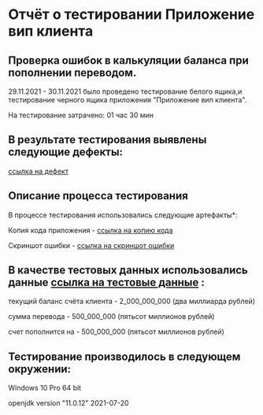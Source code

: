 # Отчёт о тестировании Приложение вип клиента

## Проверка ошибок в калькуляции баланса при пополнении переводом.

29.11.2021 - 30.11.2021 было проведено тестирование белого ящика,и тестирование черного ящика приложения "Приложение вип клиента".

На тестирование затрачено: 01 час 30 мин

## В результате тестирования выявлены следующие дефекты:

[ссылка на дефект](https://github.com/VProtcay/dz1java/issues/1)

## Описание процесса тестирования

В процессе тестирования использовались следующие артефакты*:

Копия кода приложения - [ссылка на копию кода](https://github.com/netology-code/javaqa-code/blob/master/1.2_programming/variables/src/Main.java)

Скриншот ошибки - [ссылка на скриншот ошибки](https://user-images.githubusercontent.com/93017500/143784015-ac62649b-3a86-46b3-b75c-b413e6823304.png)

## В качестве тестовых данных использовались данные [ссылка на тестовые данные](https://github.com/netology-code/javaqa-homeworks/blob/master/intro/MERGED.md#задача-1---money-transfer) :

текущий баланс счёта клиента - 2_000_000_000 (два миллиарда рублей)

сумма перевода - 500_000_000 (пятьсот миллионов рублей)

счет пополнится на - 500_000_000 (пятьсот миллионов рублей)

## Тестирование производилось в следующем окружении:

Windows 10 Pro 64 bit

openjdk version "11.0.12" 2021-07-20
